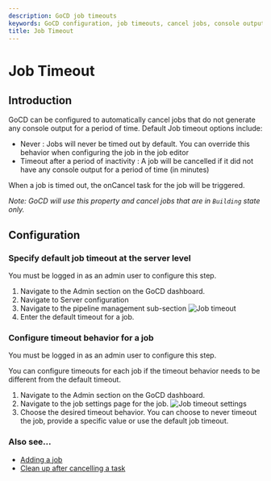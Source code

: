 ```yaml
---
description: GoCD job timeouts
keywords: GoCD configuration, job timeouts, cancel jobs, console output, pipeline management, configure timeout
title: Job Timeout
---
```


# Job Timeout

## Introduction

GoCD can be configured to automatically cancel jobs that do not generate any console output for a period of time. Default Job timeout options include:

-   Never : Jobs will never be timed out by default. You can override this behavior when configuring the job in the job editor
-   Timeout after a period of inactivity : A job will be cancelled if it did not have any console output for a period of time (in minutes)

When a job is timed out, the onCancel task for the job will be triggered.

*Note: GoCD will use this property and cancel jobs that are in `Building` state only.*

## Configuration

### Specify default job timeout at the server level

You must be logged in as an admin user to configure this step.

1.  Navigate to the Admin section on the GoCD dashboard.
2.  Navigate to Server configuration
3.  Navigate to the pipeline management sub-section
![Job timeout](../images/pipeline_management_timeout.png)
4.  Enter the default timeout for a job.

### Configure timeout behavior for a job

You must be logged in as an admin user to configure this step.

You can configure timeouts for each job if the timeout behavior needs to be different from the default timeout.

1.  Navigate to the Admin section on the GoCD dashboard.
2.  Navigate to the job settings page for the job.
![Job timeout settings](../images/job_timeout_individual.png)
3.  Choose the desired timeout behavior. You can choose to never timeout the job, provide a specific value or use the default job timeout.

### Also see...

-   [Adding a job](admin_add_job.html)
-   [Clean up after cancelling a task](../../advanced_usage/dev_clean_up_when_cancel.html)
